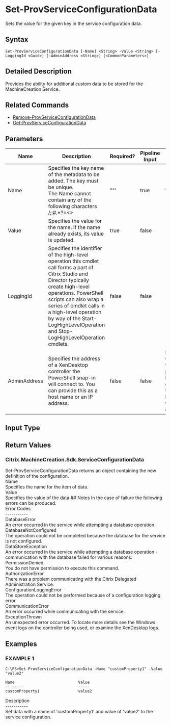 ﻿# Set-ProvServiceConfigurationData

   Sets the value for the given key in the service configuration data.

## Syntax
```
Set-ProvServiceConfigurationData [-Name] <String> -Value <String> [-LoggingId <Guid>] [-AdminAddress <String>] [<CommonParameters>]
```

## Detailed Description
   Provides the ability for additional custom data to be stored for the MachineCreation Service.

## Related Commands
  * [Remove-ProvServiceConfigurationData](Remove-ProvServiceConfigurationData.html)
  * [Get-ProvServiceConfigurationData](Get-ProvServiceConfigurationData.html)
## Parameters

| Name   | Description | Required? | Pipeline Input | Default Value |
| --- | --- | --- | --- | --- |
| Name | Specifies the key name of the metadata to be added.  The key must be unique.<br>The Name cannot contain any of the following characters \/;:#.*?=<>|[]()""' | true | false |  |
| Value | Specifies the value for the name.  If the name already exists, its value is updated. | true | false |  |
| LoggingId | Specifies the identifier of the high-level operation this cmdlet call forms a part of. Citrix Studio and Director typically create high-level operations. PowerShell scripts can also wrap a series of cmdlet calls in a high-level operation by way of the Start-LogHighLevelOperation and Stop-LogHighLevelOperation cmdlets. | false | false |  |
| AdminAddress | Specifies the address of a XenDesktop controller the PowerShell snap-in will connect to. You can provide this as a host name or an IP address. | false | false | Localhost. Once a value is provided by any cmdlet, this value becomes the default. |

## Input Type
### 
   
## Return Values
### Citrix.MachineCreation.Sdk.ServiceConfigurationData
   Set-ProvServiceConfigurationData returns an object containing the new definition of the configuration.<br>    Name <string><br>        Specifies the name for the item of data.<br>    Value <string><br>        Specifies the value of the data.## Notes
   In the case of failure the following errors can be produced.<br>    Error Codes<br>    -----------<br>    DatabaseError<br>        An error occurred in the service while attempting a database operation.<br>    DatabaseNotConfigured<br>        The operation could not be completed because the database for the service is not configured.<br>    DataStoreException<br>        An error occurred in the service while attempting a database operation - communication with the database failed for various reasons.<br>    PermissionDenied<br>        You do not have permission to execute this command.<br>    AuthorizationError<br>        There was a problem communicating with the Citrix Delegated Administration Service.<br>    ConfigurationLoggingError<br>        The operation could not be performed because of a configuration logging error.<br>    CommunicationError<br>        An error occurred while communicating with the service.<br>    ExceptionThrown<br>        An unexpected error occurred.  To locate more details see the Windows event logs on the controller being used, or examine the XenDesktop logs.
## Examples

### EXAMPLE 1
```
C:\PS>Set-ProvServiceConfigurationData -Name "customProperty1" -Value "value2"

Name                            Value
--------                        -----
customProperty1                 value2
```
   Description<br>-----------<br>Set data with a name of 'customProperty1' and value of 'value2' to the service configuration.
